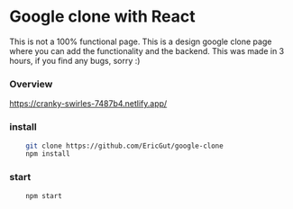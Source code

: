 # Google clone with React

This is not a 100% functional page. This is a design google clone page
where you can add the functionality and the backend.
This was made in 3 hours, if you find any bugs, sorry :)

### Overview

https://cranky-swirles-7487b4.netlify.app/

### install

```bash
    git clone https://github.com/EricGut/google-clone
    npm install
```

### start

```bash
    npm start
```

